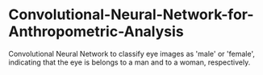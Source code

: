 # Convolutional-Neural-Network-for-Anthropometric-Analysis
Convolutional Neural Network to classify eye images as 'male' or 'female', indicating that the eye is belongs to a man and to a woman, respectively.
